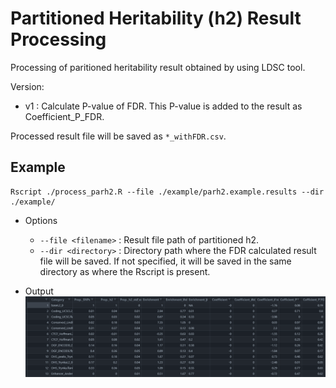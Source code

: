 # Partitioned Heritability (h2) Result Processing

Processing of paritioned heritability result obtained by using LDSC tool.

Version:
- v1 : Calculate P-value of FDR. This P-value is added to the result as Coefficient_P_FDR.


Processed result file will be saved as `*_withFDR.csv`.

## Example
```
Rscript ./process_parh2.R --file ./example/parh2.example.results --dir ./example/
```

- Options
    - `--file <filename>` : Result file path of partitioned h2.
    - `--dir <directory>` : Directory path where the FDR calculated result file will be saved. If not specified, it will be saved in the same directory as where the Rscript is present.


- Output
    ![Result](./example/example.result.png)

